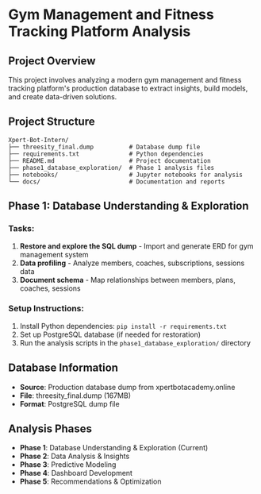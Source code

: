 # Gym Management and Fitness Tracking Platform Analysis

## Project Overview
This project involves analyzing a modern gym management and fitness tracking platform's production database to extract insights, build models, and create data-driven solutions.

## Project Structure
```
Xpert-Bot-Intern/
├── threesity_final.dump          # Database dump file
├── requirements.txt              # Python dependencies
├── README.md                     # Project documentation
├── phase1_database_exploration/  # Phase 1 analysis files
├── notebooks/                    # Jupyter notebooks for analysis
└── docs/                         # Documentation and reports
```

## Phase 1: Database Understanding & Exploration

### Tasks:
1. **Restore and explore the SQL dump** - Import and generate ERD for gym management system
2. **Data profiling** - Analyze members, coaches, subscriptions, sessions data
3. **Document schema** - Map relationships between members, plans, coaches, sessions

### Setup Instructions:
1. Install Python dependencies: `pip install -r requirements.txt`
2. Set up PostgreSQL database (if needed for restoration)
3. Run the analysis scripts in the `phase1_database_exploration/` directory

## Database Information
- **Source**: Production database dump from xpertbotacademy.online
- **File**: threesity_final.dump (167MB)
- **Format**: PostgreSQL dump file

## Analysis Phases
- **Phase 1**: Database Understanding & Exploration (Current)
- **Phase 2**: Data Analysis & Insights
- **Phase 3**: Predictive Modeling
- **Phase 4**: Dashboard Development
- **Phase 5**: Recommendations & Optimization 
